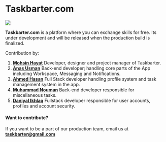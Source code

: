 # Taskbarter.com

[![](https://camo.githubusercontent.com/2aa82fae88cd3a19c7132c6a50cf894ace778315/68747470733a2f2f7461736b6261727465722e6769746875622e696f2f696e632f6c6f676f2e706e67)](https://camo.githubusercontent.com/2aa82fae88cd3a19c7132c6a50cf894ace778315/68747470733a2f2f7461736b6261727465722e6769746875622e696f2f696e632f6c6f676f2e706e67)

**Taskbarter.com** is a platform where you can exchange skills for free. Its under development and will be released when the production build is finalized.

Contribution by:

1. [**Mohsin Hayat**](https://github.com/mohsinht) Developer, designer and project manager of Taskbarter.
2. [**Anas Usman**](https://github.com/AnnasUsman) Back-end developer; handling core parts of the App including Workspace, Messaging and Notifications.
3. [**Ahmed Hasan**](https://github.com/ahmadx16) Full Stack developer handling profile system and task management system in the app.
4. [**Muhammad Nouman**](https://github.com/Muhammad1Nouman) Back-end developer responsible for miscellaneous tasks.
5. [**Daniyal Ikhlaq**](https://github.com/IMDaniyal) Fullstack developer responsible for user accounts, profiles and account security.



#### Want to contribute?

If you want to be a part of our production team, email us at [**taskbarter@gmail.com**](mailto:taskbarter@gmail.com)





